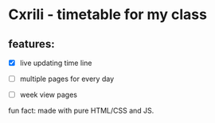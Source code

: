 # Cxrili - timetable for my class

## features:
- [x] live updating time line
- [ ] multiple pages for every day
- [ ] week view pages


fun fact: made with pure HTML/CSS and JS.